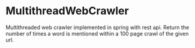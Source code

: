 # MultithreadWebCrawler
Multithreaded web crawler implemented in spring with rest api.
Return the number of times a word is mentioned within
a 100 page crawl of the given url.
